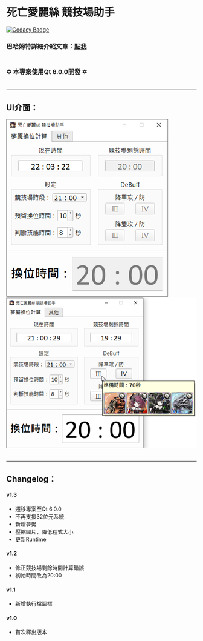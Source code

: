 死亡愛麗絲 競技場助手
====

[![Codacy Badge](https://api.codacy.com/project/badge/Grade/5e027990faf34e35b3eb5621c211faee)](https://app.codacy.com/manual/WhatTheBlock/SINoALICE_JJC_Assistant?utm_source=github.com&utm_medium=referral&utm_content=WhatTheBlock/SINoALICE_JJC_Assistant&utm_campaign=Badge_Grade_Dashboard)

### 巴哈姆特詳細介紹文章：[點我](https://forum.gamer.com.tw/C.php?bsn=31743&snA=4390) <br><br>

### ✡  本專案使用Qt 6.0.0開發  ✡ <br><br>

----

UI介面：
----
![ui_1.png](/ui_1.png)
![ui_2.png](/ui_2.png) <br><br>

----

Changelog：
----
#### v1.3
- 遷移專案至Qt 6.0.0
- 不再支援32位元系統
- 新增夢魘
- 壓縮圖片，降低程式大小
- 更新Runtime

#### v1.2
- 修正競技場剩餘時間計算錯誤
- 初始時間改為20:00

#### v1.1
- 新增執行檔圖標

#### v1.0
- 首次釋出版本

